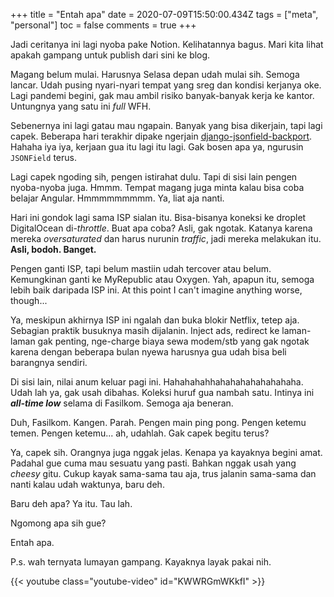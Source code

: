 +++
title = "Entah apa"
date = 2020-07-09T15:50:00.434Z
tags = ["meta", "personal"]
toc = false
comments = true
+++

Jadi ceritanya ini lagi nyoba pake Notion. Kelihatannya bagus. Mari kita lihat
apakah gampang untuk publish dari sini ke blog.

<!--more-->

Magang belum mulai. Harusnya Selasa depan udah mulai sih. Semoga lancar. Udah
pusing nyari-nyari tempat yang sreg dan kondisi kerjanya oke. Lagi pandemi
begini, gak mau ambil risiko banyak-banyak kerja ke kantor. Untungnya yang satu
ini *full* WFH.

Sebenernya ini lagi gatau mau ngapain. Banyak yang bisa dikerjain, tapi lagi
capek. Beberapa hari terakhir dipake ngerjain
[django-jsonfield-backport](https://github.com/laymonage/django-jsonfield-backport).
Hahaha iya iya, kerjaan gua itu lagi itu lagi. Gak bosen apa ya, ngurusin
`JSONField` terus.

Lagi capek ngoding sih, pengen istirahat dulu. Tapi di sisi lain pengen
nyoba-nyoba juga. Hmmm. Tempat magang juga minta kalau bisa coba belajar
Angular. Hmmmmmmmmm. Ya, liat aja nanti.

Hari ini gondok lagi sama ISP sialan itu. Bisa-bisanya koneksi ke droplet
DigitalOcean di-*throttle*. Buat apa coba? Asli, gak ngotak. Katanya karena
mereka *oversaturated* dan harus nurunin *traffic*, jadi mereka melakukan itu.
**Asli, bodoh. Banget.**

Pengen ganti ISP, tapi belum mastiin udah tercover atau belum. Kemungkinan ganti
ke MyRepublic atau Oxygen. Yah, apapun itu, semoga lebih baik daripada ISP ini.
At this point I can't imagine anything worse, though...

Ya, meskipun akhirnya ISP ini ngalah dan buka blokir Netflix, tetep aja.
Sebagian praktik busuknya masih dijalanin. Inject ads, redirect ke laman-laman
gak penting, nge-charge biaya sewa modem/stb yang gak ngotak karena dengan
beberapa bulan nyewa harusnya gua udah bisa beli barangnya sendiri.

Di sisi lain, nilai anum keluar pagi ini. Hahahahahhahahahahahahahaha. Udah lah
ya, gak usah dibahas. Koleksi huruf gua nambah satu. Intinya ini ***all-time
low*** selama di Fasilkom. Semoga aja beneran.

Duh, Fasilkom. Kangen. Parah. Pengen main ping pong. Pengen ketemu temen. Pengen
ketemu... ah, udahlah. Gak capek begitu terus?

Ya, capek sih. Orangnya juga nggak jelas. Kenapa ya kayaknya begini amat.
Padahal gue cuma mau sesuatu yang pasti. Bahkan nggak usah yang *cheesy* gitu.
Cukup kayak sama-sama tau aja, trus jalanin sama-sama dan nanti kalau udah
waktunya, baru deh.

Baru deh apa? Ya itu. Tau lah.

Ngomong apa sih gue?

Entah apa.

P.s. wah ternyata lumayan gampang. Kayaknya layak pakai nih.

{{< youtube class="youtube-video" id="KWWRGmWKkfI" >}}
